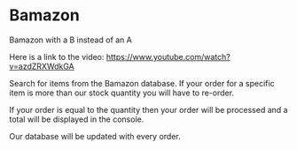 # Bamazon
Bamazon with a B instead of an A


Here is a link to the video:
https://www.youtube.com/watch?v=azdZRXWdkGA

Search for items from the Bamazon database. 
If your order for a specific item is more than our stock quantity you will have to re-order. 

If your order is equal to the quantity then your order will be processed and a total will be displayed in the console.

Our database will be updated with every order. 
